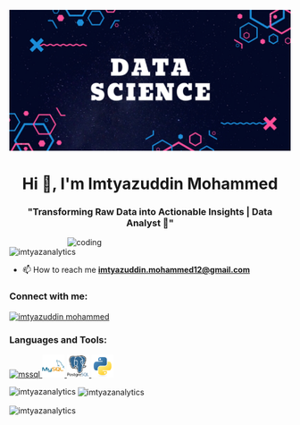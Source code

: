 ![logo](https://github.com/ImtyazAnalytics/ImtyazAnalytics/blob/main/github%20banner.png)
<h1 align="center">Hi 👋, I'm Imtyazuddin Mohammed</h1>
<h3 align="center">"Transforming Raw Data into Actionable Insights | Data Analyst 💼"</h3>
<img align="right"alt="coding"width="400" src="https://camo.githubusercontent.com/cae12fddd9d6982901d82580bdf321d81fb299141098ca1c2d4891870827bf17/68747470733a2f2f6d69726f2e6d656469756d2e636f6d2f6d61782f313336302f302a37513379765349765f7430696f4a2d5a2e676966">

<p align="left"> <img src="https://komarev.com/ghpvc/?username=imtyazanalytics&label=Profile%20views&color=0e75b6&style=flat" alt="imtyazanalytics" /> </p>

- 📫 How to reach me **imtyazuddin.mohammed12@gmail.com**

<h3 align="left">Connect with me:</h3>
<p align="left">
<a href="https://linkedin.com/in/imtyazuddin mohammed" target="blank"><img align="center" src="https://raw.githubusercontent.com/rahuldkjain/github-profile-readme-generator/master/src/images/icons/Social/linked-in-alt.svg" alt="imtyazuddin mohammed" height="30" width="40" /></a>
</p>

<h3 align="left">Languages and Tools:</h3>
<p align="left"> <a href="https://www.microsoft.com/en-us/sql-server" target="_blank" rel="noreferrer"> <img src="https://www.svgrepo.com/show/303229/microsoft-sql-server-logo.svg" alt="mssql" width="40" height="40"/> </a> <a href="https://www.mysql.com/" target="_blank" rel="noreferrer"> <img src="https://raw.githubusercontent.com/devicons/devicon/master/icons/mysql/mysql-original-wordmark.svg" alt="mysql" width="40" height="40"/> </a> <a href="https://www.postgresql.org" target="_blank" rel="noreferrer"> <img src="https://raw.githubusercontent.com/devicons/devicon/master/icons/postgresql/postgresql-original-wordmark.svg" alt="postgresql" width="40" height="40"/> </a> <a href="https://www.python.org" target="_blank" rel="noreferrer"> <img src="https://raw.githubusercontent.com/devicons/devicon/master/icons/python/python-original.svg" alt="python" width="40" height="40"/> </a> </p>

<p><img align="left" src="https://github-readme-stats.vercel.app/api/top-langs?username=imtyazanalytics&show_icons=true&locale=en&layout=compact" alt="imtyazanalytics" /></p>

<p>&nbsp;<img align="center" src="https://github-readme-stats.vercel.app/api?username=imtyazanalytics&show_icons=true&locale=en" alt="imtyazanalytics" /></p>

<p><img align="center" src="https://github-readme-streak-stats.herokuapp.com/?user=imtyazanalytics&" alt="imtyazanalytics" /></p>

